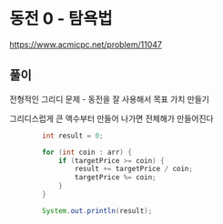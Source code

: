 # 동전 0 - 탐욕법
https://www.acmicpc.net/problem/11047

## 풀이
전형적인 그리디 문제 - 동전을 잘 사용해서 목표 가치 만들기

그리디스럽게 큰 액수부터 만들어 나가면 전체해가 만들어진다

```java
        int result = 0;

        for (int coin : arr) {
            if (targetPrice >= coin) {
                result += targetPrice / coin;
                targetPrice %= coin;
            }
        }

        System.out.println(result);
```